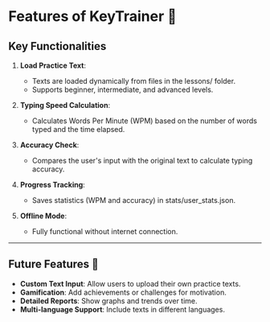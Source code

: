 # Features of KeyTrainer 🚀

## Key Functionalities
1. **Load Practice Text**:
   - Texts are loaded dynamically from files in the lessons/ folder.
   - Supports beginner, intermediate, and advanced levels.

2. **Typing Speed Calculation**:
   - Calculates Words Per Minute (WPM) based on the number of words typed and the time elapsed.

3. **Accuracy Check**:
   - Compares the user's input with the original text to calculate typing accuracy.

4. **Progress Tracking**:
   - Saves statistics (WPM and accuracy) in stats/user_stats.json.

5. **Offline Mode**:
   - Fully functional without internet connection.

---

## Future Features 🔮
- **Custom Text Input**: Allow users to upload their own practice texts.
- **Gamification**: Add achievements or challenges for motivation.
- **Detailed Reports**: Show graphs and trends over time.
- **Multi-language Support**: Include texts in different languages.